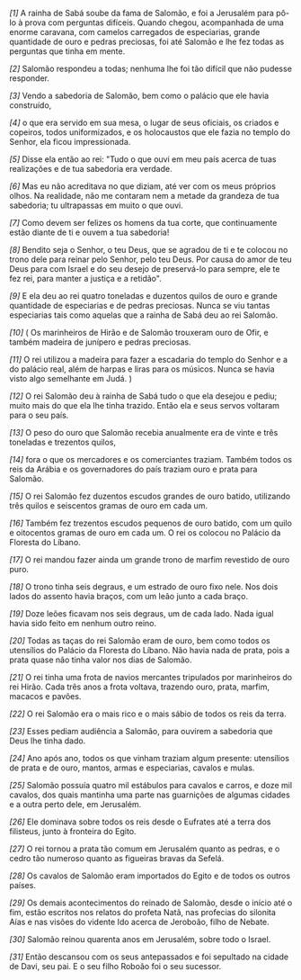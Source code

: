 *[1]* A rainha de Sabá soube da fama de Salomão, e foi a Jerusalém para pô-lo à prova com perguntas difíceis. Quando chegou, acompanhada de uma enorme caravana, com camelos carregados de especiarias, grande quantidade de ouro e pedras preciosas, foi até Salomão e lhe fez todas as perguntas que tinha em mente.

*[2]* Salomão respondeu a todas; nenhuma lhe foi tão difícil que não pudesse responder.

*[3]* Vendo a sabedoria de Salomão, bem como o palácio que ele havia construído,

*[4]* o que era servido em sua mesa, o lugar de seus oficiais, os criados e copeiros, todos uniformizados, e os holocaustos que ele fazia no templo do Senhor, ela ficou impressionada.

*[5]* Disse ela então ao rei: "Tudo o que ouvi em meu país acerca de tuas realizações e de tua sabedoria era verdade.

*[6]* Mas eu não acreditava no que diziam, até ver com os meus próprios olhos. Na realidade, não me contaram nem a metade da grandeza de tua sabedoria; tu ultrapassas em muito o que ouvi.

*[7]* Como devem ser felizes os homens da tua corte, que continuamente estão diante de ti e ouvem a tua sabedoria!

*[8]* Bendito seja o Senhor, o teu Deus, que se agradou de ti e te colocou no trono dele para reinar pelo Senhor, pelo teu Deus. Por causa do amor de teu Deus para com Israel e do seu desejo de preservá-lo para sempre, ele te fez rei, para manter a justiça e a retidão".

*[9]* E ela deu ao rei quatro toneladas e duzentos quilos de ouro e grande quantidade de especiarias e de pedras preciosas. Nunca se viu tantas especiarias tais como aquelas que a rainha de Sabá deu ao rei Salomão.

*[10]* ( Os marinheiros de Hirão e de Salomão trouxeram ouro de Ofir, e também madeira de junípero e pedras preciosas.

*[11]* O rei utilizou a madeira para fazer a escadaria do templo do Senhor e a do palácio real, além de harpas e liras para os músicos. Nunca se havia visto algo semelhante em Judá. )

*[12]* O rei Salomão deu à rainha de Sabá tudo o que ela desejou e pediu; muito mais do que ela lhe tinha trazido. Então ela e seus servos voltaram para o seu país.

*[13]* O peso do ouro que Salomão recebia anualmente era de vinte e três toneladas e trezentos quilos,

*[14]* fora o que os mercadores e os comerciantes traziam. Também todos os reis da Arábia e os governadores do país traziam ouro e prata para Salomão.

*[15]* O rei Salomão fez duzentos escudos grandes de ouro batido, utilizando três quilos e seiscentos gramas de ouro em cada um.

*[16]* Também fez trezentos escudos pequenos de ouro batido, com um quilo e oitocentos gramas de ouro em cada um. O rei os colocou no Palácio da Floresta do Líbano.

*[17]* O rei mandou fazer ainda um grande trono de marfim revestido de ouro puro.

*[18]* O trono tinha seis degraus, e um estrado de ouro fixo nele. Nos dois lados do assento havia braços, com um leão junto a cada braço.

*[19]* Doze leões ficavam nos seis degraus, um de cada lado. Nada igual havia sido feito em nenhum outro reino.

*[20]* Todas as taças do rei Salomão eram de ouro, bem como todos os utensílios do Palácio da Floresta do Líbano. Não havia nada de prata, pois a prata quase não tinha valor nos dias de Salomão.

*[21]* O rei tinha uma frota de navios mercantes tripulados por marinheiros do rei Hirão. Cada três anos a frota voltava, trazendo ouro, prata, marfim, macacos e pavões.

*[22]* O rei Salomão era o mais rico e o mais sábio de todos os reis da terra.

*[23]* Esses pediam audiência a Salomão, para ouvirem a sabedoria que Deus lhe tinha dado.

*[24]* Ano após ano, todos os que vinham traziam algum presente: utensílios de prata e de ouro, mantos, armas e especiarias, cavalos e mulas.

*[25]* Salomão possuía quatro mil estábulos para cavalos e carros, e doze mil cavalos, dos quais mantinha uma parte nas guarnições de algumas cidades e a outra perto dele, em Jerusalém.

*[26]* Ele dominava sobre todos os reis desde o Eufrates até a terra dos filisteus, junto à fronteira do Egito.

*[27]* O rei tornou a prata tão comum em Jerusalém quanto as pedras, e o cedro tão numeroso quanto as figueiras bravas da Sefelá.

*[28]* Os cavalos de Salomão eram importados do Egito e de todos os outros países.

*[29]* Os demais acontecimentos do reinado de Salomão, desde o início até o fim, estão escritos nos relatos do profeta Natã, nas profecias do silonita Aías e nas visões do vidente Ido acerca de Jeroboão, filho de Nebate.

*[30]* Salomão reinou quarenta anos em Jerusalém, sobre todo o Israel.

*[31]* Então descansou com os seus antepassados e foi sepultado na cidade de Davi, seu pai. E o seu filho Roboão foi o seu sucessor.

